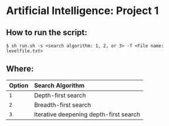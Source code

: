# Artificial Intelligence: Project 1

## How to run the script:

```
$ sh run.sh -s <search algorithm: 1, 2, or 3> -f <File name: levelfile.txt>
```
## Where:

|Option|Search Algorithm|
|:-----------|:------------------------------------------------------------|
|`1`|Depth-first search|
|`2`|Breadth-first search|
|`3`|Iterative deepening depth-first search|
